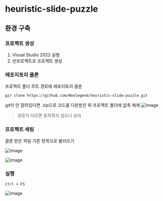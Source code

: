 ﻿# heuristic-slide-puzzle

 ## 환경 구축

 ### 프로젝트 생성

 1. Visual Studio 2022 실행
 2. 빈프로젝트로 프로젝트 생성

 ### 레포지토리 클론

 프로젝트 폴더 루트 경로에 레포지토리 클론
 ```
 gir clone https://github.com/Woolegend/heuristic-slide-puzzle.git
 ```

git이 안 깔려있다면 .zip으로 코드를 다운받은 뒤 프로젝트 폴더에 압축 해제
![image](https://github.com/user-attachments/assets/d43a49f3-8eca-4f64-922d-2ecae169e18d)

> 경로가 다르면 동작하지 않으니 유의

### 프로젝트 세팅

클론 받은 파일 기존 항목으로 불러오기

![image](https://github.com/user-attachments/assets/42dd7722-6bed-4e8e-903b-5fb58ec0edad)

![image](https://github.com/user-attachments/assets/051f7c65-0b3c-4fbf-b8ae-e6ad67676f13)

### 실행

`Ctrl + F5`

![image](https://github.com/user-attachments/assets/5e2adfff-fb7e-4fbe-9d81-ac537c7a7d84)
